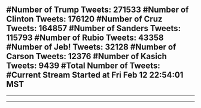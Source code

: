 #Number of Trump Tweets: 271533
#Number of Clinton Tweets: 176120
#Number of Cruz Tweets: 164857
#Number of Sanders Tweets: 115793
#Number of Rubio Tweets: 43358
#Number of Jeb! Tweets: 32128
#Number of Carson Tweets: 12376
#Number of Kasich Tweets: 9439
#Total Number of Tweets:  
#Current Stream Started at Fri Feb 12 22:54:01 MST
---
---
---
